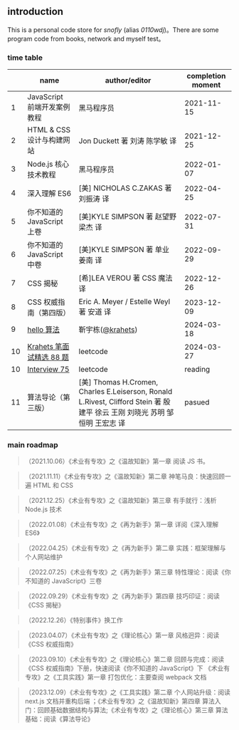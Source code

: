## introduction

This is a personal code store for _snofly_ (alias _0110wdj_)。There are some program code from books, network and myself test。

### time table

|     | name                                                                                 | author/editor                                                                                                               | completion moment |
| --- | ------------------------------------------------------------------------------------ | --------------------------------------------------------------------------------------------------------------------------- | ----------------- |
| 1   | JavaScript 前端开发案例教程                                                          | 黑马程序员                                                                                                                  | 2021-11-15        |
| 2   | HTML & CSS 设计与构建网站                                                            | Jon Duckett 著 刘涛 陈学敏 译                                                                                               | 2021-12-25        |
| 3   | Node.js 核心技术教程                                                                 | 黑马程序员                                                                                                                  | 2022-01-07        |
| 4   | 深入理解 ES6                                                                         | [美] NICHOLAS C.ZAKAS 著 刘振涛 译                                                                                          | 2022-04-25        |
| 5   | 你不知道的 JavaScript 上卷                                                           | [美]KYLE SIMPSON 著 赵望野 梁杰 译                                                                                          | 2022-07-31        |
| 6   | 你不知道的 JavaScript 中卷                                                           | [美]KYLE SIMPSON 著 单业 姜南 译                                                                                            | 2022-09-29        |
| 7   | CSS 揭秘                                                                             | [希]LEA VEROU 著 CSS 魔法 译                                                                                                | 2022-12-26        |
| 8   | CSS 权威指南（第四版）                                                               | Eric A. Meyer / Estelle Weyl 著 安道 译                                                                                     | 2023-12-09        |
| 9   | [hello 算法](https://www.hello-algo.com/)                                            | 靳宇栋([@krahets](https://github.com/krahets))                                                                              | 2024-03-18        |
| 10  | [Krahets 笔面试精选 88 题](https://leetcode.cn/studyplan/selected-coding-interview/) | leetcode                                                                                                                    | 2024-03-27        |
| 10  | [Interview 75](https://leetcode.cn/studyplan/coding-interviews/)                     | leetcode                                                                                                                    | reading           |
| 11  | 算法导论（第三版）                                                                   | [美] Thomas H.Cromen, Charles E.Leiserson, Ronald L.Rivest, Clifford Stein 著 殷建平 徐云 王刚 刘晓光 苏明 邹恒明 王宏志 译 | pasued            |

### main roadmap

> （2021.10.06）《术业有专攻》之《温故知新》第一章 阅读 JS 书。

> （2021.11.11）《术业有专攻》之《温故知新》第二章 神笔马良：快速回顾一遍 HTML 和 CSS

> （2021.12.25）《术业有专攻》之《温故知新》第三章 有手就行：浅析 Node.js 技术

> （2022.01.08）《术业有专攻》之《再为新手》第一章 详阅《深入理解 ES6》

> （2022.04.25）《术业有专攻》之《再为新手》第二章 实践：框架理解与个人网站维护

> （2022.07.25）《术业有专攻》之《再为新手》第三章 特性理论：阅读《你不知道的 JavaScript》三卷

> （2022.09.29）《术业有专攻》之《再为新手》第四章 技巧印证：阅读《CSS 揭秘》

> （2022.12.26）《特别事件》换工作

> （2023.04.07）《术业有专攻》之《理论核心》第一章 风格迥异：阅读《CSS 权威指南》

> （2023.09.10）《术业有专攻》之《理论核心》第二章 回顾与完成：阅读《CSS 权威指南》下册，快速阅读《你不知道的 JavaScript》下
> 《术业有专攻》之《工具实践》第一章 打包优化：主要查阅 webpack 文档

> （2023.12.09）《术业有专攻》之《工具实践》第二章 个人网站升级：阅读 next.js 文档并重构后端 ；《术业有专攻》之《温故知新》第四章 算法入门：回顾基础数据结构与算法;《术业有专攻》之《理论核心》第三章 算法基础：阅读《算法导论》
